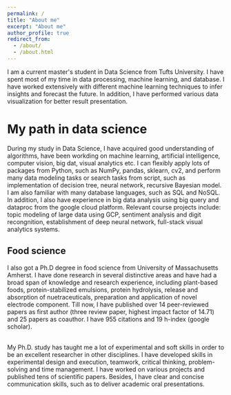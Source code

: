 ```yaml
---
permalink: /
title: "About me"
excerpt: "About me"
author_profile: true
redirect_from: 
  - /about/
  - /about.html
---
```


I am a current master's student in Data Science from Tufts University. I have spent most of my time in data processing, machine learning, and database. I have worked extensively with different machine learning techniques to infer insights and forecast the future. In addition, I have performed various data visualization for better result presentation.

My path in data science
======
During my study in Data Science, I have acquired good understanding of algorithms, have been workding on machine learning, artificial intelligence, computer vision, big dat, visual analytics etc. I can flexibly apply lots of packages from Python, such as NumPy, pandas, sklearn, cv2, and perform many data modeling tasks or search tasks from script, such as implementation of decision tree, neural network, recursive Bayesian model. I am also familiar with many database languages, such as SQL and NoSQL. In addition, I also have experience in big data analysis using big query and dataproc from the google cloud platform. Relevant course projects include: topic modeling of large data using GCP, sentiment analysis and digit recongnition, establishment of deep neural network, full-stack visual analytics systems.

Food science
------
I also got a Ph.D degree in food science from University of Massachusetts Amherst. I have done research in several distinctive areas and have had a broad span of knowledge and research experience, including plant-based foods, protein-stabilized emulsions, protein hydrolysis, release and absorption of nuetraceuticals, preparation and application of novel electrode component. Till now, I have published over 14 peer-reviewed papers as first author (three review paper, highest impact factor of 14.71) and 25 papers as coauthor. I have 955 citations and 19 h-index (google scholar). 

<br />
My Ph.D. study has taught me a lot of experimental and soft skills in order to be an excellent researcher in other disciplines. I have developed skills in experimental design and execution, teamwork, critical thinking, problem-solving and time management. I have worked on various projects and published tens of scientific papers. Besides, I have clear and concise communication skills, such as to deliver academic oral presentations.
